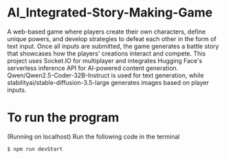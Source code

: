 # AI_Integrated-Story-Making-Game
A web-based game where players create their own characters, define unique powers, and develop strategies to defeat each other in the form of text input. Once all inputs are submitted, the game generates a battle story that showcases how the players' creations interact and compete. This project uses Socket.IO for multiplayer and integrates Hugging Face's serverless inference API for AI-powered content generation. Qwen/Qwen2.5-Coder-32B-Instruct is used for text generation, while stabilityai/stable-diffusion-3.5-large generates images based on player inputs.

# To run the program
(Running on localhost)
Run the following code in the terminal

```bash
$ npm run devStart
```
